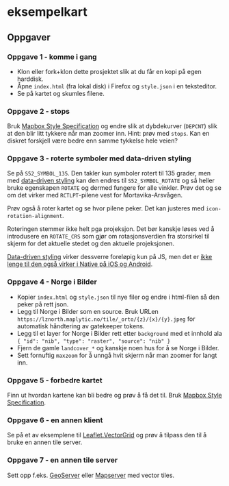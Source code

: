 # eksempelkart

## Oppgaver

### Oppgave 1 - komme i gang

* Klon eller fork+klon dette prosjektet slik at du får en kopi på egen harddisk.
* Åpne `index.html` (fra lokal disk) i Firefox og `style.json` i en teksteditor.
* Se på kartet og skumles filene.

### Oppgave 2 - stops

Bruk [Mapbox Style Specification](https://www.mapbox.com/mapbox-gl-style-spec/) og endre slik at dybdekurver (`DEPCNT`) slik at den blir litt tykkere når man zoomer inn. Hint: prøv med `stops`. Kan en diskret forskjell være bedre enn samme tykkelse hele veien?

### Oppgave 3 - roterte symboler med data-driven styling

Se på `S52_SYMBOL_135`. Den takler kun symboler rotert til 135 grader, men med [data-driven styling](https://www.mapbox.com/help/gl-dds-ref/) kan den endres til `S52_SYMBOL_ROTATE` og så heller bruke egenskapen `ROTATE` og dermed fungere for alle vinkler. Prøv det og se om det virker med `RCTLPT`-pilene vest for Mortavika-Arsvågen.

Prøv også å roter kartet og se hvor pilene peker. Det kan justeres med `icon-rotation-alignment`.

Roteringen stemmer ikke helt pga projeksjon. Det bør kanskje løses ved å introdusere en `ROTATE_CRS` som gjør om rotasjonsverdien fra storsirkel til skjerm for det aktuelle stedet og den aktuelle projeksjonen.

[Data-driven styling](https://www.mapbox.com/help/gl-dds-ref/) virker dessverre foreløpig kun på JS, men det er [ikke lenge til den også virker i Native på iOS og Android](https://github.com/mapbox/mapbox-gl-native/pull/7372).

### Oppgave 4 - Norge i Bilder

* Kopier `index.html` og `style.json` til nye filer og endre i html-filen så den peker på rett json.
* Legg til Norge i Bilder som en source. Bruk URLen `https://lznorth.maplytic.no/tile/_orto/{z}/{x}/{y}.jpeg` for automatisk håndtering av gatekeeper tokens.
* Legg til et layer for Norge i Bilder rett etter `background` med et innhold ala `{ "id": "nib", "type": "raster", "source": "nib" }`
* Fjern de gamle `landcover_*` og kanskje noen hus for å se Norge i Bilder.
* Sett fornuftig `maxzoom` for å unngå hvit skjerm når man zoomer for langt inn.

### Oppgave 5 - forbedre kartet

Finn ut hvordan kartene kan bli bedre og prøv å få det til. Bruk [Mapbox Style Specification](https://www.mapbox.com/mapbox-gl-style-spec/).

### Oppgave 6 - en annen klient

Se på et av eksemplene til [Leaflet.VectorGrid](https://github.com/Leaflet/Leaflet.VectorGrid) og prøv å tilpass den til å bruke en annen tile server.

### Oppgave 7 - en annen tile server

Sett opp f.eks. [GeoServer](http://docs.geoserver.org/latest/en/user/extensions/vectortiles/tutorial.html) eller [Mapserver](https://github.com/mapserver/mapserver/pull/5376) med vector tiles.